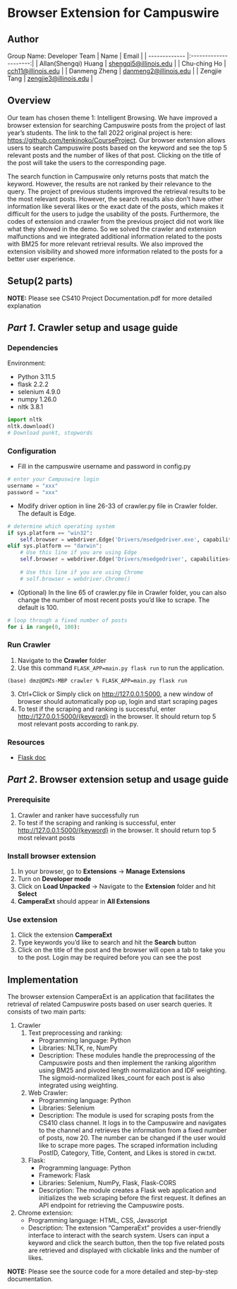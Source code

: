 # Browser Extension for Campuswire
## Author
Group Name: Developer Team
| Name          | Email                 |
| ------------- |:---------------------:|
| Allan(Shengqi) Huang | shengqi5@illinois.edu |
| Chu-ching Ho  | cch11@illinois.edu    |
| Danmeng Zheng | danmeng2@illinois.edu |
| Zengjie Tang  | zengjie3@illinois.edu |

## Overview
Our team has chosen theme 1: Intelligent Browsing. We have improved a browser extension for searching Campuswire posts from the project of last year’s students. The link to the fall 2022 original project is here: https://github.com/tenkinoko/CourseProject. Our browser extension allows users to search Campuswire posts based on the keyword and see the top 5 relevant posts and the number of likes of that post. Clicking on the title of the post will take the users to the corresponding page. 

The search function in Campuswire only returns posts that match the keyword. However, the results are not ranked by their relevance to the query. The project of previous students improved the retrieval results to be the most relevant posts. However, the search results also don’t have other information like several likes or the exact date of the posts, which makes it difficult for the users to judge the usability of the posts. Furthermore, the codes of extension and crawler from the previous project did not work like what they showed in the demo. So we solved the crawler and extension malfunctions and we integrated additional information related to the posts with BM25 for more relevant retrieval results. We also improved the extension visibility and showed more information related to the posts for a better user experience.

## Setup(2 parts)
**NOTE:** Please see CS410 Project Documentation.pdf for more detailed explanation
## *Part 1*. Crawler setup and usage guide
### Dependencies
Environment:
* Python 3.11.5
* flask                     2.2.2  
* selenium                  4.9.0
* numpy                     1.26.0
* nltk                      3.8.1
```python
import nltk
nltk.download()
# Download punkt, stopwords
```

### Configuration
* Fill in the campuswire username and password in config.py
```python
# enter your Campuswire login
username = "xxx"
password = "xxx"
```

* Modify driver option in line 26-33 of crawler.py file in Crawler folder. The default is Edge.
```python
# determine which operating system
if sys.platform == "win32":
    self.browser = webdriver.Edge('Drivers/msedgedriver.exe', capabilities=desired_cap)
elif sys.platform == "darwin":
    # Use this line if you are using Edge
    self.browser = webdriver.Edge('Drivers/msedgedriver', capabilities=desired_cap)
    
    # Use this line if you are using Chrome
    # self.browser = webdriver.Chrome()
```

* (Optional) In the line 65 of crawler.py file in Crawler folder, you can also change the number of most recent posts you’d like to scrape. The default is 100.
```python
# loop through a fixed number of posts
for i in range(0, 100):
```

### Run Crawler
1. Navigate to the **Crawler** folder
2. Use this command `FLASK_APP=main.py flask run` to run the application.
```console
(base) dmz@DMZs-MBP crawler % FLASK_APP=main.py flask run
```
3. Ctrl+Click or Simply click on http://127.0.0.1:5000, a new window of browser should automatically pop up, login and start scraping pages
4. To test if the scraping and ranking is successful, enter http://127.0.0.1:5000/{keyword} in the browser. It should return top 5 most relevant posts according to rank.py.  


### Resources
* [Flask doc](https://flask.palletsprojects.com/en/1.1.x/quickstart/)

## *Part 2*. Browser extension setup and usage guide
### Prerequisite
1. Crawler and ranker have successfully run
2. To test if the scraping and ranking is successful, enter http://127.0.0.1:5000/{keyword} in the browser. It should return top 5 most relevant posts

### Install browser extension
1. In your browser, go to **Extensions** -> **Manage Extensions** 
2. Turn on **Developer mode**
3. Click on **Load Unpacked** -> Navigate to the **Extension** folder and hit **Select**
4. **CamperaExt** should appear in **All Extensions**

### Use extension
1. Click the extension **CamperaExt**
2. Type keywords you’d like to search and hit the **Search** button
3. Click on the title of the post and the browser will open a tab to take you to the post. Login may be required before you can see the post

## Implementation
The browser extension CamperaExt is an application that facilitates the retrieval of related Campuswire posts based on user search queries. It consists of two main parts:
1. Crawler
    1. Text preprocessing and ranking:
        * Programming language: Python
        * Libraries: NLTK, re, NumPy
        * Description: These modules handle the preprocessing of the Campuswire posts and then implement the ranking algorithm using BM25 and              pivoted length normalization and IDF weighting. The sigmoid-normalized likes_count for each post is also integrated using                      weighting. 
    2. Web Crawler:
        * Programming language: Python
        * Libraries: Selenium
        * Description: The module is used for scraping posts from the CS410 class channel. It logs in to the Campuswire and navigates to the                  channel and retrieves the information from a fixed number of posts, now 20. The number can be changed if the user would like to                scrape more pages. The scraped information including PostID, Category, Title, Content, and Likes is stored in cw.txt.
    3. Flask:
        * Programming language: Python
        * Framework: Flask
        * Libraries: Selenium, NumPy, Flask, Flask-CORS
        * Description: The module creates a Flask web application and initializes the web scraping before the first request. It defines an API                 endpoint for retrieving the Campuswire posts. 
2. Chrome extension:
    * Programming language: HTML, CSS, Javascript
    * Description: The extension “CamperaExt” provides a user-friendly interface to interact with the search system. Users can input a                     keyword and click the search button, then the top five related posts are retrieved and displayed with clickable links and the                  number of likes.

**NOTE:** Please see the source code for a more detailed and step-by-step documentation.
